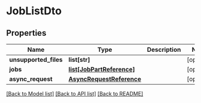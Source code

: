 # JobListDto

## Properties
Name | Type | Description | Notes
------------ | ------------- | ------------- | -------------
**unsupported_files** | **list[str]** |  | [optional] 
**jobs** | [**list[JobPartReference]**](JobPartReference.md) |  | [optional] 
**async_request** | [**AsyncRequestReference**](AsyncRequestReference.md) |  | [optional] 

[[Back to Model list]](../README.md#documentation-for-models) [[Back to API list]](../README.md#documentation-for-api-endpoints) [[Back to README]](../README.md)

